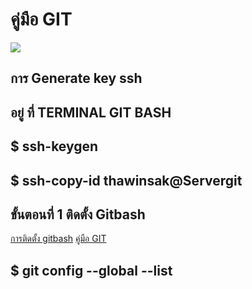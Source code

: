 # คู่มือ GIT
![](https://github.com/winkaew/githowto/blob/master/)
## การ Generate key ssh 
## อยู่ ที่ TERMINAL GIT BASH
## $ ssh-keygen
## $ ssh-copy-id  thawinsak@Servergit

## ขั้นตอนที่ 1 ติดตั้ง Gitbash
[การติดตั้ง gitbash](https://medium.com/touch-technologies/วิธีติดตั้ง-git-แบบง่ายๆ-ภายใน-3-นาที-3c8257127c40)
[คู่มือ GIT](https://git-scm.com/book/en/v2)

## $ git config --global --list





